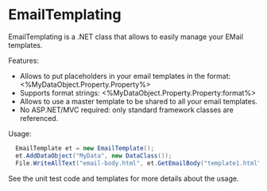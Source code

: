 EmailTemplating
===============

EmailTemplating is a .NET class that allows to easily manage your EMail templates.

Features:
- Allows to put placeholders in your email templates in the format: <%MyDataObject.Property.Property%>
- Supports format strings: <%MyDataObject.Property.Property:format%>
- Allows to use a master template to be shared to all your email templates.
- No ASP.NET/MVC required: only standard framework classes are referenced.

Usage:
```c#
  EmailTemplate et = new EmailTemplate();
  et.AddDataObject("MyData", new DataClass());
  File.WriteAllText("email-body.html", et.GetEmailBody("template1.html", "master.html"));
```

See the unit test code and templates for more details about the usage.

